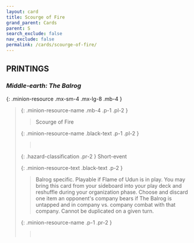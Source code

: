 ```yaml
---
layout: card
title: Scourge of Fire
grand_parent: Cards
parent: S
search_exclude: false
nav_exclude: false
permalink: /cards/scourge-of-fire/
---
```


## PRINTINGS


### _Middle-earth: The Balrog_

{: .minion-resource .mx-sm-4 .mx-lg-8 .mb-4 }
> {: .minion-resource-name .mb-4 .p-1 .pl-2 }
> > <div class="hazard-mp"></div>
> > <div class="card-name">Scourge of Fire</div>
>
> {: .minion-resource-name .black-text .p-1 .pl-2 }
> > &nbsp;
>
> {: .hazard-classification .pr-2 }
> Short-event
>
> {: .minion-resource-text .black-text .p-2 }
> > Balrog specific. Playable if Flame of Udun is in play. You may bring this card from your sideboard into your play deck and reshuffle during your organization phase. Choose and discard one item an opponent's company bears if The Balrog is untapped and in company vs. company combat with that company. Cannot be duplicated on a given turn. 
> 
> {: .minion-resource-name .p-1 .pr-2 }
> > <div class="card-shield"></div>
> > <div class="card-corruption-white">&nbsp;</div>

